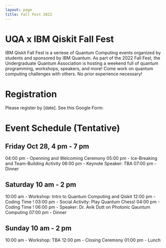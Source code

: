 ```yaml
---
layout: page
title: Fall Fest 2022
---
```


# UQA x IBM Qiskit Fall Fest

IBM Qiskit Fall Fest is a seriese of Quantum Computing events organized by students and sponsored by IBM Quantum. As part of the 2022 Fall Fest, the Undergraduate Quantum Association is hosting a weekend full of quantum programming, workshops, speakers, and more! Come work on quantum computing challenges with others. No prior experience necessary!

# Registration
Please register by [date]. See this Google Form:

# Event Schedule (Tentative)

## Friday Oct 28, 4 pm - 7 pm
04:00 pm - Openning and Welcoming Ceremony
05:00 pm - Ice-Breaking and Team-Building Activity
06:00 pm - Keynote Speaker: TBA
07:00 pm - Dinner

## Saturday 10 am - 2 pm
10:00 am - Workshop: Intro to Quantum Computing and Qiskit
12:00 pm - Coding Time !
03:00 pm - Social Activity: Play Quantum Chess!
04:00 pm - Coding Time !
06:00 pm - Speaker: Dr. Avik Dutt on Photonic Qauntum Computing
07:00 pm - Dinner

## Sunday 10 am - 2 pm
10:00 am - Workshop: TBA
12:00 pm - Closing Ceremony
01:00 pm - Lunch 
